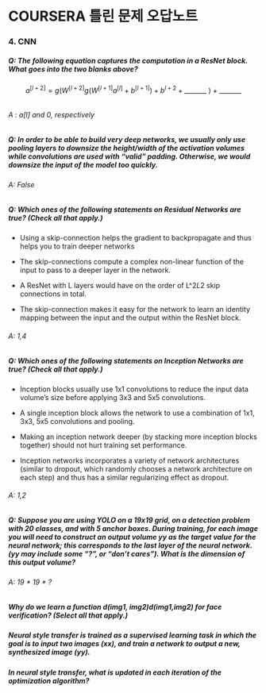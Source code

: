 # COURSERA 틀린 문제 오답노트





### 4. CNN 



##### Q: The following equation captures the computation in a ResNet block. What goes into the two blanks above?


$$
a^{[l+2]} = g(W^{[l+2]}g(W^{[l+1]}a^{[l]} + b^{[l+1]})+b^{l+2} + \text{_______ }) + \text{_______}
$$

###### 





###### A :  *a*[*l*] and 0, respectively



##### Q: In order to be able to build very deep networks, we usually only use pooling layers to downsize the height/width of the activation volumes while convolutions are used with “valid” padding. Otherwise, we would downsize the input of the model too quickly.







###### A: False





##### Q: Which ones of the following statements on Residual Networks are true? (Check all that apply.)



- Using a skip-connection helps the gradient to backpropagate and thus helps you to train deeper networks

- The skip-connections compute a complex non-linear function of the input to pass to a deeper layer in the network.

- A ResNet with L layers would have on the order of L^2*L*2 skip connections in total.

- The skip-connection makes it easy for the network to learn an identity mapping between the input and the   output within the ResNet block.





###### A: 1,4





##### Q: Which ones of the following statements on Inception Networks are true? (Check all that apply.)



- Inception blocks usually use 1x1 convolutions to reduce the input data volume’s size before applying 3x3 and 5x5 convolutions.
- A single inception block allows the network to use a combination of 1x1, 3x3, 5x5 convolutions and pooling.
- Making an inception network deeper (by stacking more inception blocks together) should not hurt training set performance.

- Inception networks incorporates a variety of network architectures (similar to dropout, which randomly chooses a network architecture on each step) and thus has a similar regularizing effect as dropout.





###### A:  1,2









##### Q: Suppose you are using YOLO on a 19x19 grid, on a detection problem with 20 classes, and with 5 anchor boxes. During training, for each image you will need to construct an output volume y*y* as the target value for the neural network; this corresponds to the last layer of the neural network. (y*y* may include some “?”, or “don’t cares”). What is the dimension of this output volume?





###### A: 19 * 19 * ?







##### Why do we learn a function d(img1, img2)*d*(*i**m**g*1,*i**m**g*2) for face verification? (Select all that apply.)



##### Neural style transfer is trained as a supervised learning task in which the goal is to input two images (x*x*), and train a network to output a new, synthesized image (y*y*).





##### In neural style transfer, what is updated in each iteration of the optimization algorithm?